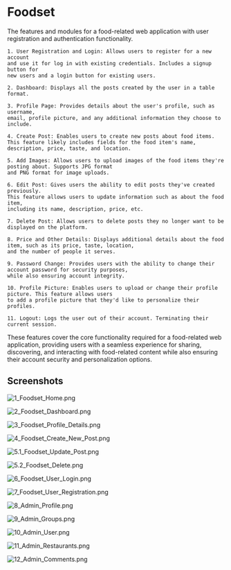 # Foodset

The features and modules for a food-related web application with user registration and authentication 
functionality.     

    1. User Registration and Login: Allows users to register for a new account 
    and use it for log in with existing credentials. Includes a signup button for 
    new users and a login button for existing users.

    2. Dashboard: Displays all the posts created by the user in a table format.

    3. Profile Page: Provides details about the user's profile, such as username, 
    email, profile picture, and any additional information they choose to include.

    4. Create Post: Enables users to create new posts about food items. 
    This feature likely includes fields for the food item's name, description, price, taste, and location.

    5. Add Images: Allows users to upload images of the food items they're posting about. Supports JPG format 
    and PNG format for image uploads.

    6. Edit Post: Gives users the ability to edit posts they've created previously. 
    This feature allows users to update information such as about the food item, 
    including its name, description, price, etc.

    7. Delete Post: Allows users to delete posts they no longer want to be displayed on the platform.

    8. Price and Other Details: Displays additional details about the food item, such as its price, taste, location, 
    and the number of people it serves.

    9. Password Change: Provides users with the ability to change their account password for security purposes,
    while also ensuring account integrity.

    10. Profile Picture: Enables users to upload or change their profile picture. This feature allows users 
    to add a profile picture that they'd like to personalize their profiles.

    11. Logout: Logs the user out of their account. Terminating their current session.

These features cover the core functionality required for a food-related web application, 
providing users with a seamless experience for sharing, discovering, and interacting with 
food-related content while also ensuring their account security and personalization options.

## Screenshots

![1_Foodset_Home.png](https://github.com/sibina-sto/foodset/blob/main/image/1_Foodset_Home.png?raw=true)

![2_Foodset_Dashboard.png](https://github.com/sibina-sto/foodset/blob/main/image/2_Foodset_Dashboard.png)

![3_Foodset_Profile_Details.png](https://github.com/sibina-sto/foodset/blob/main/image/3_Foodset_Profile_Details.png)

![4_Foodset_Create_New_Post.png](https://github.com/sibina-sto/foodset/blob/main/image/4_Foodset_Create_New_Post.png)

![5.1_Foodset_Update_Post.png](https://github.com/sibina-sto/foodset/blob/main/image/5_Foodset_Update_Post.png)

![5.2_Foodset_Delete.png](https://github.com/sibina-sto/foodset/blob/main/image/5_Foodset_Delete.png)

![6_Foodset_User_Login.png](https://github.com/sibina-sto/foodset/blob/main/image/6_Foodset_User_Login.png)

![7_Foodset_User_Registration.png](https://github.com/sibina-sto/foodset/blob/main/image/7_Foodset_User_Registration.png)

![8_Admin_Profile.png](https://github.com/sibina-sto/foodset/blob/main/image/8_Admin_Profile.png)

![9_Admin_Groups.png](https://github.com/sibina-sto/foodset/blob/main/image/9_Admin_Groups.png)

![10_Admin_User.png](https://github.com/sibina-sto/foodset/blob/main/image/10_Admin_User.png)

![11_Admin_Restaurants.png](https://github.com/sibina-sto/foodset/blob/main/image/11_Admin_Restaurants.png)

![12_Admin_Comments.png](https://github.com/sibina-sto/foodset/blob/main/image/12_Admin_Comments.png)

